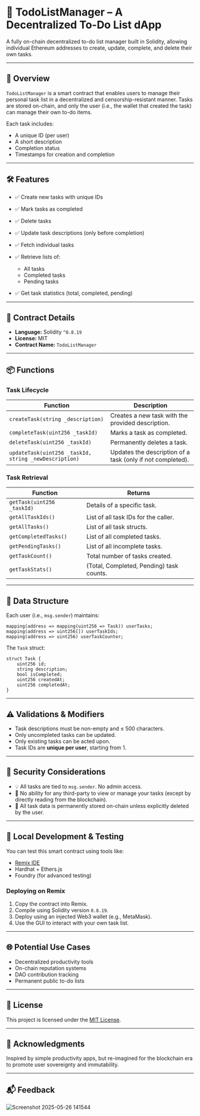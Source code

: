 

# 📝 TodoListManager – A Decentralized To-Do List dApp

A fully on-chain decentralized to-do list manager built in Solidity, allowing individual Ethereum addresses to create, update, complete, and delete their own tasks.

---

## 🚀 Overview

`TodoListManager` is a smart contract that enables users to manage their personal task list in a decentralized and censorship-resistant manner. Tasks are stored on-chain, and only the user (i.e., the wallet that created the task) can manage their own to-do items.

Each task includes:

* A unique ID (per user)
* A short description
* Completion status
* Timestamps for creation and completion

---

## 🛠️ Features

* ✅ Create new tasks with unique IDs
* ✅ Mark tasks as completed
* ✅ Delete tasks
* ✅ Update task descriptions (only before completion)
* ✅ Fetch individual tasks
* ✅ Retrieve lists of:

  * All tasks
  * Completed tasks
  * Pending tasks
* ✅ Get task statistics (total, completed, pending)

---

## 📄 Contract Details

* **Language:** Solidity `^0.8.19`
* **License:** MIT
* **Contract Name:** `TodoListManager`

---

## 📦 Functions

### Task Lifecycle

| Function                                              | Description                                                |
| ----------------------------------------------------- | ---------------------------------------------------------- |
| `createTask(string _description)`                     | Creates a new task with the provided description.          |
| `completeTask(uint256 _taskId)`                       | Marks a task as completed.                                 |
| `deleteTask(uint256 _taskId)`                         | Permanently deletes a task.                                |
| `updateTask(uint256 _taskId, string _newDescription)` | Updates the description of a task (only if not completed). |

### Task Retrieval

| Function                   | Returns                                  |
| -------------------------- | ---------------------------------------- |
| `getTask(uint256 _taskId)` | Details of a specific task.              |
| `getAllTaskIds()`          | List of all task IDs for the caller.     |
| `getAllTasks()`            | List of all task structs.                |
| `getCompletedTasks()`      | List of all completed tasks.             |
| `getPendingTasks()`        | List of all incomplete tasks.            |
| `getTaskCount()`           | Total number of tasks created.           |
| `getTaskStats()`           | (Total, Completed, Pending) task counts. |

---

## 🧠 Data Structure

Each user (i.e., `msg.sender`) maintains:

```solidity
mapping(address => mapping(uint256 => Task)) userTasks;
mapping(address => uint256[]) userTaskIds;
mapping(address => uint256) userTaskCounter;
```

The `Task` struct:

```solidity
struct Task {
    uint256 id;
    string description;
    bool isCompleted;
    uint256 createdAt;
    uint256 completedAt;
}
```

---

## ⚠️ Validations & Modifiers

* Task descriptions must be non-empty and ≤ 500 characters.
* Only uncompleted tasks can be updated.
* Only existing tasks can be acted upon.
* Task IDs are **unique per user**, starting from 1.

---

## 🔐 Security Considerations

* 💡 All tasks are tied to `msg.sender`. No admin access.
* 🛑 No ability for any third-party to view or manage your tasks (except by directly reading from the blockchain).
* 🧱 All task data is permanently stored on-chain unless explicitly deleted by the user.

---

## 🧪 Local Development & Testing

You can test this smart contract using tools like:

* [Remix IDE](https://remix.ethereum.org/)
* Hardhat + Ethers.js
* Foundry (for advanced testing)

### Deploying on Remix

1. Copy the contract into Remix.
2. Compile using Solidity version `0.8.19`.
3. Deploy using an injected Web3 wallet (e.g., MetaMask).
4. Use the GUI to interact with your own task list.

---

## 🌐 Potential Use Cases

* Decentralized productivity tools
* On-chain reputation systems
* DAO contribution tracking
* Permanent public to-do lists

---

## 📜 License

This project is licensed under the [MIT License](LICENSE).

---

## 🙌 Acknowledgments

Inspired by simple productivity apps, but re-imagined for the blockchain era to promote user sovereignty and immutability.

---

## 📬 Feedback
![Screenshot 2025-05-26 141544](https://github.com/user-attachments/assets/9d3af8b4-4303-44b4-8187-cdb61872cb79)



